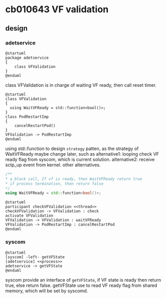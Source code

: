 # cb010643 VF validation

## design
### adetservice
```plantuml
@startuml
package adetservice
{
    class VFValidation
}
@enduml
```
class VFValidation is in charge of waiting VF ready, then call reset timer.
```plantuml
@startuml
class VFValidation
{
  using WaitVFReady = std::function<bool()>;
}
class PodRestartImp
{
    cancelRestartPod()
}
VFValidation -> PodRestartImp
@enduml
```
using std::function to design `strategy` patten, as the strategy of WaitVFReady maybe change later, such as
alternative1: looping check VF ready flag from syscom, which is current solution.
alternative2: receive sctp_up event from kernel.
other alternatives.
```cpp
/**
* a block call, If vf is ready, then WaitVFReady return true
* if process termination, then return false
*/
using WaitVFReady = std::function<bool()>;
```

```plantuml
@startuml
participant checkVFValidation <<thread>>
checkVFValidation -> VFValidation : check
activate VFValidation
VFValidation -> VFValidation : waitVFReady
VFValidation -> PodRestartImp : cancelRestartPod
@enduml
```
### syscom
```plantuml
@startuml
[syscom] -left- getVFState
[adetservice] <<process>>
adetservice -> getVFState
@enduml
```
syscom provide an interface of `getVFState`, if VF state is ready then return true, else return false.
getVFState use to read VF ready flag from shared memory, which will be set by syscomd.
